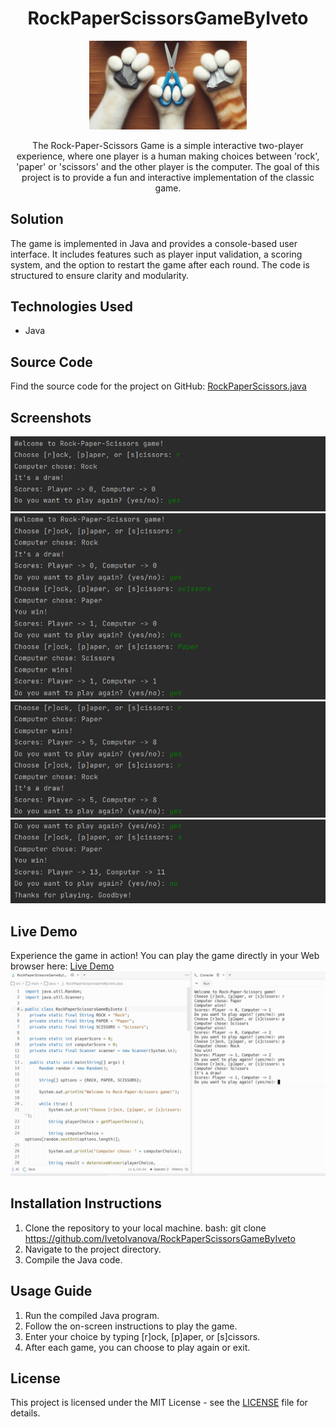 <div align="center">
  <h1>RockPaperScissorsGameByIveto</h1>
  <img src="https://github.com/IvetoIvanova/RockPaperScissorsGameByIveto/blob/main/images/RockPaperAndScissorsByIveto.jpg" alt="RockPaperScissorsGameByIveto's image" style="max-width: 50%;">
  <p>The Rock-Paper-Scissors Game is a simple interactive two-player experience, where one player is a human making choices between 'rock', 'paper' or 'scissors' and the other player is the computer. The goal of this project is to provide a fun and interactive implementation of the classic game.</p>
</div>

## Solution
The game is implemented in Java and provides a console-based user interface. It includes features such as player input validation, a scoring system, and the option to restart the game after each round. The code is structured to ensure clarity and modularity.

## Technologies Used
- Java

## Source Code
Find the source code for the project on GitHub: [RockPaperScissors.java](./src)

## Screenshots

![Game Screenshot 1](./images/screenshot1.jpg)
![Game Screenshot 2](./images/screenshot2.jpg)
![Game Screenshot 3](./images/screenshot3.jpg)
![Game Screenshot 4](./images/screenshot4.jpg)

## Live Demo
Experience the game in action! You can play the game directly in your Web browser here: [Live Demo](https://replit.com/@stepbystepp333/RockPaperScissorsGameByIveto?v=1)
![Game Screenshot 5](./images/ReplitScreenshot.jpg)

## Installation Instructions
1. Clone the repository to your local machine.
bash:
git clone <https://github.com/IvetoIvanova/RockPaperScissorsGameByIveto>
2. Navigate to the project directory.
3. Compile the Java code.

## Usage Guide
1. Run the compiled Java program.
2. Follow the on-screen instructions to play the game.
3. Enter your choice by typing [r]ock, [p]aper, or [s]cissors.
4. After each game, you can choose to play again or exit.

## License
This project is licensed under the MIT License - see the [LICENSE](LICENSE) file for details.
